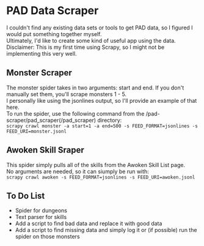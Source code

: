 # PAD Data Scraper

I couldn't find any existing data sets or tools to get PAD data, so I figured I would put something together myself.  
Ultimately, I'd like to create some kind of useful app using the data.  
Disclaimer: This is my first time using Scrapy, so I might not be implementing this very well.  

## Monster Scraper

The monster spider takes in two arguments: start and end. If you don't manually set them, you'll scrape monsters 1 - 5.  
I personally like using the jsonlines output, so I'll provide an example of that here.  
To run the spider, use the following command from the /pad-scraper/pad_scraper(/pad_scraper) directory:  
```scrapy crawl monster -a start=1 -a end=500 -s FEED_FORMAT=jsonlines -s FEED_URI=monster.jsonl```

## Awoken Skill Sraper

This spider simply pulls all of the skills from the Awoken Skill List page.  
No arguments are needed, so it can siumply be run with:  
```scrapy crawl awoken -s FEED_FORMAT=jsonlines -s FEED_URI=awoken.jsonl```

## To Do List

- Spider for dungeons
- Text parser for skills
- Add a script to find bad data and replace it with good data  
- Add a script to find missing data and simply log it or (if possible) run the spider on those monsters  